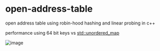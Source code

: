 # open-address-table
open address table using robin-hood hashing and linear probing in c++ 

performance using 64 bit keys vs <std::unordered_map>

![image](https://github.com/user-attachments/assets/a13e8bc5-2762-46fb-a759-14e89068fbef)



